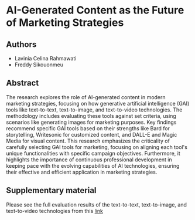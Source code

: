 # AI-Generated Content as the Future of Marketing Strategies

## Authors
- Lavinia Celina Rahmawati 
- Freddy Sikouonmeu 


## Abstract 
The research explores the role of AI-generated content in modern marketing strategies, focusing on how generative artificial intelligence (GAI) tools like text-to-text, text-to-image, and text-to-video technologies. The methodology includes evaluating these tools against set criteria, using scenarios like generating images for marketing purposes. Key findings recommend specific GAI tools based on their strengths like Bard for storytelling, Writesonic for customized content, and DALL-E and Magic Media for visual content. This research emphasizes the criticality of carefully selecting GAI tools for marketing, focusing on aligning each tool's unique functionalities with specific campaign objectives. Furthermore, it highlights the importance of continuous professional development in keeping pace with the evolving capabilities of AI technologies, ensuring their effective and efficient application in marketing strategies.


## Supplementary material 
Please see the full evaluation results of the text-to-text, text-to-image, and text-to-video technologies from this [link](https://hsosnabrueck-my.sharepoint.com/:f:/g/personal/lavinia_rahmawati_hs-osnabrueck_de/EkXTFOg2DmVNpEJPKN5LD6oBYhi-AOrFKSYO6cJT9h7qMw?e=DY63oj)
